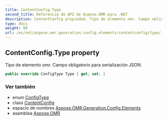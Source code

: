 ```yaml
---
title: ContentConfig.Type
second_title: Referencia de API de Aspose.OMR para .NET
description: ContentConfig propiedad. Tipo de elemento omr. Campo obligatorio para serialización JSON.
type: docs
weight: 90
url: /es/net/aspose.omr.generation.config.elements/contentconfig/type/
---
```

## ContentConfig.Type property

Tipo de elemento omr. Campo obligatorio para serialización JSON.

```csharp
public override ConfigType Type { get; set; }
```

### Ver también

* enum [ConfigType](../../../aspose.omr.generation.config.enums/configtype/)
* class [ContentConfig](../)
* espacio de nombres [Aspose.OMR.Generation.Config.Elements](../../contentconfig/)
* asamblea [Aspose.OMR](../../../)


